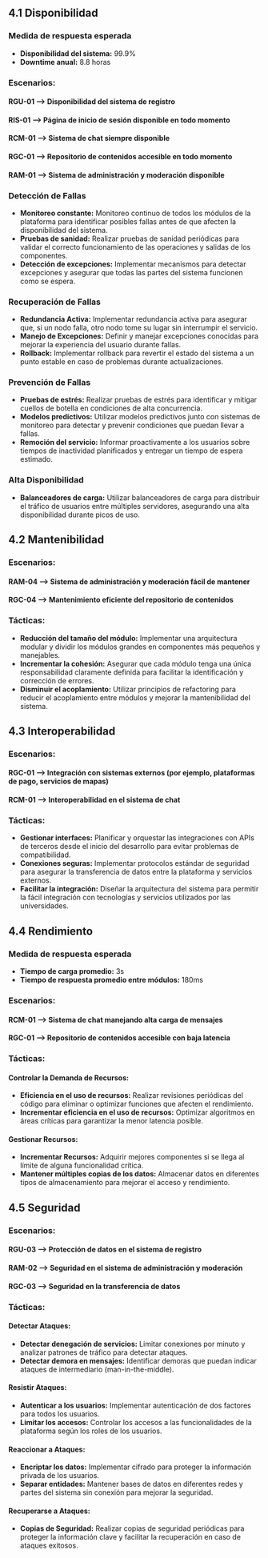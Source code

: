 ## 4.1 Disponibilidad

### Medida de respuesta esperada
- **Disponibilidad del sistema:** 99.9%
- **Downtime anual:** 8.8 horas

### Escenarios:
#### RGU-01 --> Disponibilidad del sistema de registro
#### RIS-01 --> Página de inicio de sesión disponible en todo momento
#### RCM-01 --> Sistema de chat siempre disponible
#### RGC-01 --> Repositorio de contenidos accesible en todo momento
#### RAM-01 --> Sistema de administración y moderación disponible

### Detección de Fallas
- **Monitoreo constante:** Monitoreo continuo de todos los módulos de la plataforma para identificar posibles fallas antes de que afecten la disponibilidad del sistema.
- **Pruebas de sanidad:** Realizar pruebas de sanidad periódicas para validar el correcto funcionamiento de las operaciones y salidas de los componentes.
- **Detección de excepciones:** Implementar mecanismos para detectar excepciones y asegurar que todas las partes del sistema funcionen como se espera.

### Recuperación de Fallas
- **Redundancia Activa:** Implementar redundancia activa para asegurar que, si un nodo falla, otro nodo tome su lugar sin interrumpir el servicio.
- **Manejo de Excepciones:** Definir y manejar excepciones conocidas para mejorar la experiencia del usuario durante fallas.
- **Rollback:** Implementar rollback para revertir el estado del sistema a un punto estable en caso de problemas durante actualizaciones.

### Prevención de Fallas
- **Pruebas de estrés:** Realizar pruebas de estrés para identificar y mitigar cuellos de botella en condiciones de alta concurrencia.
- **Modelos predictivos:** Utilizar modelos predictivos junto con sistemas de monitoreo para detectar y prevenir condiciones que puedan llevar a fallas.
- **Remoción del servicio:** Informar proactivamente a los usuarios sobre tiempos de inactividad planificados y entregar un tiempo de espera estimado.

### Alta Disponibilidad
- **Balanceadores de carga:** Utilizar balanceadores de carga para distribuir el tráfico de usuarios entre múltiples servidores, asegurando una alta disponibilidad durante picos de uso.

## 4.2 Mantenibilidad

### Escenarios:
#### RAM-04 --> Sistema de administración y moderación fácil de mantener
#### RGC-04 --> Mantenimiento eficiente del repositorio de contenidos

### Tácticas:
- **Reducción del tamaño del módulo:** Implementar una arquitectura modular y dividir los módulos grandes en componentes más pequeños y manejables.
- **Incrementar la cohesión:** Asegurar que cada módulo tenga una única responsabilidad claramente definida para facilitar la identificación y corrección de errores.
- **Disminuir el acoplamiento:** Utilizar principios de refactoring para reducir el acoplamiento entre módulos y mejorar la mantenibilidad del sistema.

## 4.3 Interoperabilidad

### Escenarios:
#### RGC-01 --> Integración con sistemas externos (por ejemplo, plataformas de pago, servicios de mapas)
#### RCM-01 --> Interoperabilidad en el sistema de chat

### Tácticas:
- **Gestionar interfaces:** Planificar y orquestar las integraciones con APIs de terceros desde el inicio del desarrollo para evitar problemas de compatibilidad.
- **Conexiones seguras:** Implementar protocolos estándar de seguridad para asegurar la transferencia de datos entre la plataforma y servicios externos.
- **Facilitar la integración:** Diseñar la arquitectura del sistema para permitir la fácil integración con tecnologías y servicios utilizados por las universidades.

## 4.4 Rendimiento

### Medida de respuesta esperada
- **Tiempo de carga promedio:** 3s
- **Tiempo de respuesta promedio entre módulos:** 180ms

### Escenarios:
#### RCM-01 --> Sistema de chat manejando alta carga de mensajes
#### RGC-01 --> Repositorio de contenidos accesible con baja latencia

### Tácticas:
#### Controlar la Demanda de Recursos:
- **Eficiencia en el uso de recursos:** Realizar revisiones periódicas del código para eliminar o optimizar funciones que afecten el rendimiento.
- **Incrementar eficiencia en el uso de recursos:** Optimizar algoritmos en áreas críticas para garantizar la menor latencia posible.

#### Gestionar Recursos:
- **Incrementar Recursos:** Adquirir mejores componentes si se llega al límite de alguna funcionalidad crítica.
- **Mantener múltiples copias de los datos:** Almacenar datos en diferentes tipos de almacenamiento para mejorar el acceso y rendimiento.

## 4.5 Seguridad

### Escenarios:
#### RGU-03 --> Protección de datos en el sistema de registro
#### RAM-02 --> Seguridad en el sistema de administración y moderación
#### RGC-03 --> Seguridad en la transferencia de datos

### Tácticas:
#### Detectar Ataques:
- **Detectar denegación de servicios:** Limitar conexiones por minuto y analizar patrones de tráfico para detectar ataques.
- **Detectar demora en mensajes:** Identificar demoras que puedan indicar ataques de intermediario (man-in-the-middle).

#### Resistir Ataques:
- **Autenticar a los usuarios:** Implementar autenticación de dos factores para todos los usuarios.
- **Limitar los accesos:** Controlar los accesos a las funcionalidades de la plataforma según los roles de los usuarios.

#### Reaccionar a Ataques:
- **Encriptar los datos:** Implementar cifrado para proteger la información privada de los usuarios.
- **Separar entidades:** Mantener bases de datos en diferentes redes y partes del sistema sin conexión para mejorar la seguridad.

#### Recuperarse a Ataques:
- **Copias de Seguridad:** Realizar copias de seguridad periódicas para proteger la información clave y facilitar la recuperación en caso de ataques exitosos.
